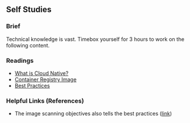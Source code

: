 ## Self Studies

### Brief

Technical knowledge is vast. Timebox yourself for 3 hours to work on the following content.

### Readings

- [What is Cloud Native?](https://www.oracle.com/sg/cloud/cloud-native/what-is-cloud-native/)
- [Container Registry Image](https://www.redhat.com/en/topics/cloud-native-apps/what-is-a-container-registry)
- [Best Practices](https://docs.docker.com/develop/dev-best-practices/)

### Helpful Links (References)

- The image scanning objectives also tells the best practices ([link](https://docs.docker.com/develop/scan-images/))

